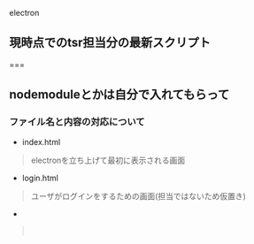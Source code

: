 electron

## 現時点でのtsr担当分の最新スクリプト
===

nodemoduleとかは自分で入れてもらって
---

### ファイル名と内容の対応について
- index.html<br>
>electronを立ち上げて最初に表示される画面
- login.html<br>
>ユーザがログインをするための画面(担当ではないため仮置き)
- <br>
><br>